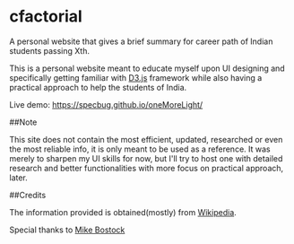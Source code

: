 # cfactorial
A personal website that gives a brief summary for career path of Indian students passing Xth.

This is a personal website meant to educate myself upon UI designing and specifically getting familiar with [D3.js](https://github.com/d3/d3) framework while also having a practical approach to help the students of India.


Live demo: https://specbug.github.io/oneMoreLight/

##Note

This site does not contain the most efficient, updated, researched or even the most reliable info, it is only meant to be used as a  reference. It was merely to sharpen my UI skills for now, but I'll try to host one with detailed research and better functionalities with more focus on practical approach, later.

##Credits

The information provided is obtained(mostly) from [Wikipedia](https://www.wikipedia.org/).

Special thanks to [Mike Bostock](https://github.com/mbostock)
